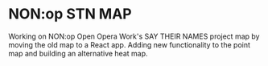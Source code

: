 # NON:op STN MAP

Working on NON:op Open Opera Work's SAY THEIR NAMES project map by moving the old map to a React app. Adding new functionality to the point map and building an alternative heat map. 
